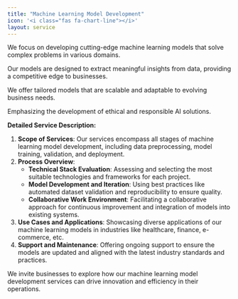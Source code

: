 ```yaml
---
title: "Machine Learning Model Development"
icon: '<i class="fas fa-chart-line"></i>'
layout: service
---
```


We focus on developing cutting-edge machine learning models that solve complex problems in various domains.


Our models are designed to extract meaningful insights from data, providing a competitive edge to businesses.


We offer tailored models that are scalable and adaptable to evolving business needs.


Emphasizing the development of ethical and responsible AI solutions.

**Detailed Service Description:**
1. **Scope of Services**: Our services encompass all stages of machine learning model development, including data preprocessing, model training, validation, and deployment.
2. **Process Overview**:
   - **Technical Stack Evaluation**: Assessing and selecting the most suitable technologies and frameworks for each project.
   - **Model Development and Iteration**: Using best practices like automated dataset validation and reproducibility to ensure quality.
   - **Collaborative Work Environment**: Facilitating a collaborative approach for continuous improvement and integration of models into existing systems.
3. **Use Cases and Applications**: Showcasing diverse applications of our machine learning models in industries like healthcare, finance, e-commerce, etc.
4. **Support and Maintenance**: Offering ongoing support to ensure the models are updated and aligned with the latest industry standards and practices.


We invite businesses to explore how our machine learning model development services can drive innovation and efficiency in their operations.
